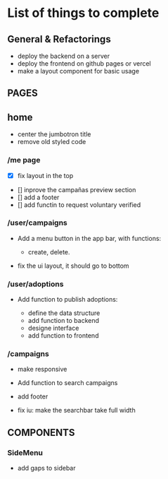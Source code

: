 # List of things to complete

## General & Refactorings

- deploy the backend on a server
- deploy the frontend on github pages or vercel
- make a layout component for basic usage

## PAGES

## home

- center the jumbotron title
- remove old styled code

### /me page

- [x] fix layout in the top
- [] inprove the campañas preview section
- [] add a footer
- [] add functin to request voluntary verified

### /user/campaigns

- Add a menu button in the app bar, with functions:

  - create, delete.

- fix the ui layout, it should go to bottom

### /user/adoptions

- Add function to publish adoptions:

  - define the data structure
  - add function to backend
  - designe interface
  - add function to frontend

### /campaigns

- make responsive
- Add function to search campaigns
- add footer

- fix iu: make the searchbar take full width

## COMPONENTS

### SideMenu

- add gaps to sidebar
